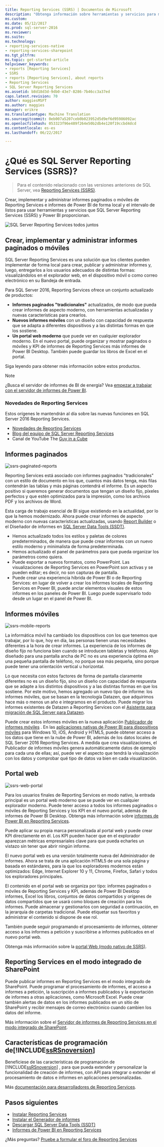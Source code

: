 ```yaml
---
title: Reporting Services (SSRS) | Documentos de Microsoft
description: "Obtenga información sobre herramientas y servicios para móviles y paginados informes de Reporting Services e informes de Power BI de forma local."
ms.custom: 
ms.date: 05/12/2017
ms.prod: sql-server-2016
ms.reviewer: 
ms.suite: 
ms.technology:
- reporting-services-native
- reporting-services-sharepoint
ms.tgt_pltfrm: 
ms.topic: get-started-article
helpviewer_keywords:
- reports [Reporting Services]
- SSRS
- reports [Reporting Services], about reports
- Reporting Services
- SQL Server Reporting Services
ms.assetid: b8d18d3d-9db0-43e7-8286-7b46cc3a37ed
caps.latest.revision: 70
author: maggiesMSFT
ms.author: maggies
manager: erikre
ms.translationtype: Machine Translation
ms.sourcegitcommit: 0eb007a5207ceb0b023952d5d9ef6d95986092ac
ms.openlocfilehash: 053323f96e489f264e50b2db4e120f19ccbd4dcd
ms.contentlocale: es-es
ms.lasthandoff: 06/22/2017

---
```


# <a name="what-is-sql-server-reporting-services-ssrs"></a>¿Qué es SQL Server Reporting Services (SSRS)?

> Para el contenido relacionado con las versiones anteriores de SQL Server, vea [Reporting Services (SSRS)](https://msdn.microsoft.com/en-US/library/ms159106(SQL.120).aspx).

Crear, implementar y administrar informes paginados o móviles de Reporting Services e informes de Power BI de forma local y el intervalo de listos para usar herramientas y servicios que SQL Server Reporting Services (SSRS) y Power BI proporcionan.

![SQL Server Reporting Services todos juntos](../reporting-services/media/ss-reporting-services-all-together.png "SQL Server Reporting Services todos juntos")

## <a name="create-deploy-and-manage-mobile-and-paginated-reports"></a>Crear, implementar y administrar informes paginados o móviles

SQL Server Reporting Services es una solución que los clientes pueden implementar de forma local para crear, publicar y administrar informes y, luego, entregarlos a los usuarios adecuados de distintas formas: visualizándolos en el explorador web, en el dispositivo móvil o como correo electrónico en su Bandeja de entrada.

Para SQL Server 2016, Reporting Services ofrece un conjunto actualizado de productos:

* **Informes paginados "tradicionales"** actualizados, de modo que pueda crear informes de aspecto moderno, con herramientas actualizadas y nuevas características para crearlos.
* **Nuevos informes móviles** con un diseño con capacidad de respuesta que se adapta a diferentes dispositivos y a las distintas formas en que los sostiene.
* **Un portal web moderno** que puede ver en cualquier explorador moderno. En el nuevo portal, puede organizar y mostrar paginados o móviles y KPI de informes de Reporting Services más informes de Power BI Desktop. También puede guardar los libros de Excel en el portal.

Siga leyendo para obtener más información sobre estos productos.

> [!NOTE]
> ¿Busca el servidor de informes de BI de energía? Vea [empezar a trabajar con el servidor de informes de Power BI](https://powerbi.microsoft.com/documentation/reportserver-get-started/).

### <a name="whats-new-in-reporting-services"></a>Novedades de Reporting Services

Estos orígenes le mantendrán al día sobre las nuevas funciones en SQL Server 2016 Reporting Services.

* [Novedades de Reporting Services](../reporting-services/what-s-new-in-sql-server-reporting-services-ssrs.md)
* [Blog del equipo de SQL Server Reporting Services](https://blogs.msdn.microsoft.com/sqlrsteamblog/)
* Canal de YouTube The [Guy in a Cube](https://www.youtube.com/channel/UCFp1vaKzpfvoGai0vE5VJ0w)

## <a name="paginated-reports"></a>Informes paginados

![ssrs-paginated-reports](../reporting-services/media/ssrs-paginated-reports.png)

Reporting Services está asociado con informes paginados "tradicionales" con un estilo de documento en los que, cuantos más datos tenga, más filas contendrán las tablas y más páginas contendrá el informe. Es un aspecto positivo si queremos generar documentos que tengan un diseño fijo, píxeles perfectos y que estén optimizados para la impresión, como los archivos PDF y los archivos de Word.

Esta carga de trabajo esencial de BI sigue existiendo en la actualidad, por lo que la hemos modernizado. Ahora puede crear informes de aspecto moderno con nuevas características actualizadas, usando [Report Builder](../reporting-services/report-builder/report-builder-in-sql-server-2016.md) o el Diseñador de informes en [SQL Server Data Tools (SSDT)](../reporting-services/tools/reporting-services-in-sql-server-data-tools-ssdt.md).

* Hemos actualizado todos los estilos y paletas de colores predeterminados, de manera que puede crear informes con un nuevo estilo moderno y minimalista de forma predeterminada.
* Hemos actualizado el panel de parámetros para que pueda organizar los parámetros como quiera.
* Puede exportar a nuevos formatos, como PowerPoint. Las visualizaciones de Reporting Services en PowerPoint son activas y se pueden editar; es decir, no son capturas de pantalla.
* Puede crear una experiencia híbrida de Power BI o de Reporting Services: en lugar de volver a crear los informes locales de Reporting Services en Power BI, puede anclar elementos visuales de estos informes en los paneles de Power BI. Luego puede supervisarlo todo desde un lugar en el panel de Power BI.

## <a name="mobile-reports"></a>Informes móviles

![ssrs-mobile-reports](../reporting-services/media/ssrs-mobile-reports.png)

La informática móvil ha cambiado los dispositivos con los que tenemos que trabajar, por lo que, hoy en día, las personas tienen unas necesidades diferentes a la hora de crear informes. La experiencia de los informes de diseño fijo no funciona bien cuando se introducen tabletas y teléfonos. Algo diseñado para una pantalla ancha de PC no es una experiencia óptima en una pequeña pantalla de teléfono, no porque sea más pequeña, sino porque puede tener una orientación vertical u horizontal.

Lo que necesita con estos factores de forma de pantalla claramente diferentes no es un diseño fijo, sino un diseño con capacidad de respuesta que se adapte a los distintos dispositivos y a las distintas formas en que los sostiene. Por este motivo, hemos agregado un nuevo tipo de informe: los informes móviles, que se basan en la tecnología Datazen, que adquirimos hace más o menos un año e integramos en el producto. Puede migrar los informes existentes de Datazen a Reporting Services con el [Asistente para migración de SQL Server para Datazen](https://www.microsoft.com/download/details.aspx?id=53128). 

Puede crear estos informes móviles en la nueva aplicación [Publicador de informes móviles](../reporting-services/mobile-reports/create-mobile-reports-with-sql-server-mobile-report-publisher.md) . En las [aplicaciones nativas de Power BI para dispositivos móviles](https://powerbi.microsoft.com/documentation/powerbi-power-bi-apps-for-mobile-devices/) para Windows 10, iOS, Android y HTML5, puede obtener acceso a los datos que tiene en la nube de Power BI, además de los datos locales de SQL Server 2016 Reporting Services. A medida que crea visualizaciones, el Publicador de informes móviles genera automáticamente datos de ejemplo para cada una de ellas; así, puede ver el aspecto que tendrá la visualización con los datos y comprobar qué tipo de datos va bien en cada visualización.

## <a name="web-portal"></a>Portal web

![ssrs-web-portal](../reporting-services/media/ssrs-web-portal.png)

Para los usuarios finales de Reporting Services en modo nativo, la entrada principal es un portal web moderno que se puede ver en cualquier explorador moderno. Puede tener acceso a todos los informes paginados o móviles de Reporting Services y los KPI en el nuevo portal, además de informes de Power BI Desktop. Obtenga más información sobre [informes de Power BI en Reporting Services](../reporting-services/power-bi-reports-in-reporting-services.md).  

Puede aplicar su propia marca personalizada al portal web y puede crear KPI directamente en él. Los KPI pueden hacer que en el explorador aparezcan métricas empresariales clave para que pueda echarles un vistazo sin tener que abrir ningún informe. 

El nuevo portal web es una versión totalmente nueva del Administrador de informes. Ahora se trata de una aplicación HTML5 de una sola página y basada en estándares, para la que los exploradores modernos están optimizados: Edge, Internet Explorer 10 y 11, Chrome, Firefox, Safari y todos los exploradores principales.

El contenido en el portal web se organiza por tipo: informes paginados o móviles de Reporting Services y KPI, además de Power BI Desktop informes, Excel los libros, conjuntos de datos compartidos y orígenes de datos compartidos que se usará como bloques de creación para los informes. Puede almacenar y gestionarlos con seguridad a continuación, en la jerarquía de carpetas tradicional. Puede etiquetar sus favoritos y administrar el contenido si dispone de ese rol.

También puede seguir programando el procesamiento de informes, obtener acceso a los informes a petición y suscribirse a informes publicados en el nuevo portal web.

Obtenga más información sobre la [portal Web (modo nativo de SSRS)](../reporting-services/web-portal-ssrs-native-mode.md).

## <a name="reporting-services-in-sharepoint-integrated-mode"></a>Reporting Services en el modo integrado de SharePoint

Puede publicar informes en Reporting Services en el modo integrado de SharePoint. Puede programar el procesamiento de informes, el acceso a informes a petición, la suscripción a informes publicados y la exportación de informes a otras aplicaciones, como Microsoft Excel. Puede crear también alertas de datos en los informes publicados en un sitio de SharePoint y recibir mensajes de correo electrónico cuando cambien los datos del informe.  

Más información sobre el [Servidor de informes de Reporting Services en el modo integrado de SharePoint](../reporting-services/report-server-sharepoint/reporting-services-report-server-sharepoint-mode.md).

## <a name="includessrsnoversionincludesssrsnoversion-mdmd-programming-features"></a>Características de programación de[!INCLUDE[ssRSnoversion](../includes/ssrsnoversion-md.md)] 

Benefíciese de las características de programación de [!INCLUDE[ssRSnoversion](../includes/ssrsnoversion-md.md)] , para que pueda extender y personalizar la funcionalidad de creación de informes, con API para integrar o extender el procesamiento de datos e informes en aplicaciones personalizadas.

Más [documentación para desarrolladores de Reporting Services](../reporting-services/reporting-services-developer-documentation.md). 

## <a name="next-steps"></a>Pasos siguientes

* [Instalar Reporting Services](../reporting-services/install-windows/install-reporting-services.md)  
* [Instalar el Generador de informes](../reporting-services/install-windows/install-report-builder.md)   
* [Descargar SQL Server Data Tools (SSDT)](http://go.microsoft.com/fwlink/?LinkID=616714)  
* [Informes de Power BI en Reporting Services](../reporting-services/power-bi-reports-in-reporting-services.md)

¿Más preguntas? [Pruebe a formular el foro de Reporting Services](http://go.microsoft.com/fwlink/?LinkId=620231)
